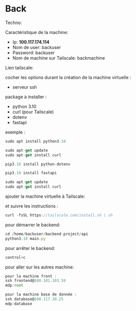 # Back

Techno:

Caractéristique de la machine:

- Ip: **100.117.174.114**
- Nom de user: backuser
- Password: backuser
- Nom de machine sur Tailscale: backmachine

Lien tailscale: 

[](https://login.tailscale.com/admin/machines/100.117.174.114)

cocher les options durant la création de la machine virtuelle :

- serveur ssh

package à installer :

- python 3.10
- curl (pour Tailscale)
- dotenv
- fastapi

exemple :

```jsx
sudo apt install python3.10

sudo apt-get update
sudo apt-get install curl

pip3.10 install python-dotenv

pip3.10 install fastapi

sudo apt-get update
sudo apt-get install curl
```

ajouter la machine virtuelle à Tailscale:

et suivre les instructions :

```jsx
curl -fsSL https://tailscale.com/install.sh | sh
```

pour démarrer le backend:

```jsx
cd /home/backuser/backend-project/api
python3.10 main.py
```

pour arrêter le backend:

```jsx
control+c
```

pour aller sur les autres machine:

```jsx
pour la machine front :
ssh frontend@100.101.103.59
mdp:root

pour la machine base de donnée :
ssh database@100.117.30.25
mdp:database
```
